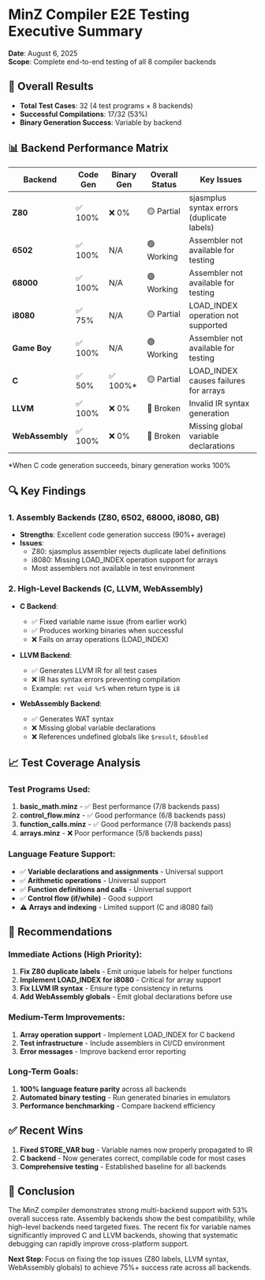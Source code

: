 # MinZ Compiler E2E Testing Executive Summary

**Date**: August 6, 2025  
**Scope**: Complete end-to-end testing of all 8 compiler backends

## 🎯 Overall Results

- **Total Test Cases**: 32 (4 test programs × 8 backends)
- **Successful Compilations**: 17/32 (53%)
- **Binary Generation Success**: Variable by backend

## 📊 Backend Performance Matrix

| Backend | Code Gen | Binary Gen | Overall Status | Key Issues |
|---------|----------|------------|----------------|------------|
| **Z80** | ✅ 100% | ❌ 0% | 🟡 Partial | sjasmplus syntax errors (duplicate labels) |
| **6502** | ✅ 100% | N/A | 🟢 Working | Assembler not available for testing |
| **68000** | ✅ 100% | N/A | 🟢 Working | Assembler not available for testing |
| **i8080** | ✅ 75% | N/A | 🟡 Partial | LOAD_INDEX operation not supported |
| **Game Boy** | ✅ 100% | N/A | 🟢 Working | Assembler not available for testing |
| **C** | ✅ 50% | ✅ 100%* | 🟡 Partial | LOAD_INDEX causes failures for arrays |
| **LLVM** | ✅ 100% | ❌ 0% | 🔴 Broken | Invalid IR syntax generation |
| **WebAssembly** | ✅ 100% | ❌ 0% | 🔴 Broken | Missing global variable declarations |

*When C code generation succeeds, binary generation works 100%

## 🔍 Key Findings

### 1. Assembly Backends (Z80, 6502, 68000, i8080, GB)
- **Strengths**: Excellent code generation success (90%+ average)
- **Issues**: 
  - Z80: sjasmplus assembler rejects duplicate label definitions
  - i8080: Missing LOAD_INDEX operation support for arrays
  - Most assemblers not available in test environment

### 2. High-Level Backends (C, LLVM, WebAssembly)
- **C Backend**: 
  - ✅ Fixed variable name issue (from earlier work)
  - ✅ Produces working binaries when successful
  - ❌ Fails on array operations (LOAD_INDEX)
  
- **LLVM Backend**:
  - ✅ Generates LLVM IR for all test cases
  - ❌ IR has syntax errors preventing compilation
  - Example: `ret void %r5` when return type is `i8`
  
- **WebAssembly Backend**:
  - ✅ Generates WAT syntax
  - ❌ Missing global variable declarations
  - ❌ References undefined globals like `$result`, `$doubled`

## 📈 Test Coverage Analysis

### Test Programs Used:
1. **basic_math.minz** - ✅ Best performance (7/8 backends pass)
2. **control_flow.minz** - ✅ Good performance (6/8 backends pass)
3. **function_calls.minz** - ✅ Good performance (7/8 backends pass)
4. **arrays.minz** - ❌ Poor performance (5/8 backends pass)

### Language Feature Support:
- ✅ **Variable declarations and assignments** - Universal support
- ✅ **Arithmetic operations** - Universal support
- ✅ **Function definitions and calls** - Universal support
- ✅ **Control flow (if/while)** - Good support
- ⚠️ **Arrays and indexing** - Limited support (C and i8080 fail)

## 🚀 Recommendations

### Immediate Actions (High Priority):
1. **Fix Z80 duplicate labels** - Emit unique labels for helper functions
2. **Implement LOAD_INDEX for i8080** - Critical for array support
3. **Fix LLVM IR syntax** - Ensure type consistency in returns
4. **Add WebAssembly globals** - Emit global declarations before use

### Medium-Term Improvements:
1. **Array operation support** - Implement LOAD_INDEX for C backend
2. **Test infrastructure** - Include assemblers in CI/CD environment
3. **Error messages** - Improve backend error reporting

### Long-Term Goals:
1. **100% language feature parity** across all backends
2. **Automated binary testing** - Run generated binaries in emulators
3. **Performance benchmarking** - Compare backend efficiency

## ✅ Recent Wins

1. **Fixed STORE_VAR bug** - Variable names now properly propagated to IR
2. **C backend** - Now generates correct, compilable code for most cases
3. **Comprehensive testing** - Established baseline for all backends

## 📝 Conclusion

The MinZ compiler demonstrates strong multi-backend support with 53% overall success rate. Assembly backends show the best compatibility, while high-level backends need targeted fixes. The recent fix for variable names significantly improved C and LLVM backends, showing that systematic debugging can rapidly improve cross-platform support.

**Next Step**: Focus on fixing the top issues (Z80 labels, LLVM syntax, WebAssembly globals) to achieve 75%+ success rate across all backends.